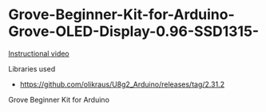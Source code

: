 # Grove-Beginner-Kit-for-Arduino-Grove-OLED-Display-0.96-SSD1315-

[Instructional video](https://youtu.be/BSzpBzJYO3g)

Libraries used
- https://github.com/olikraus/U8g2_Arduino/releases/tag/2.31.2

Grove Beginner Kit for Arduino
